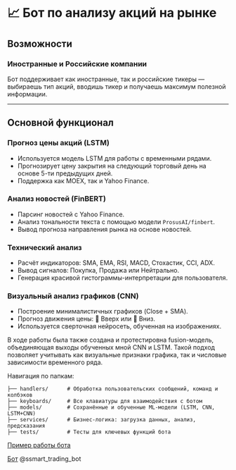 # 📈 Бот по анализу акций на рынке
## Возможности

### Иностранные и Российские компании

Бот поддерживает как иностранные, так и российские тикеры — выбираешь тип акций, вводишь тикер и получаешь максимум полезной информации.

---

## Основной функционал

### Прогноз цены акций (LSTM)
- Используется модель LSTM для работы с временными рядами.
- Прогнозирует цену закрытия на следующий торговый день на основе 5-ти предыдущих дней.
- Поддержка как MOEX, так и Yahoo Finance.

### Анализ новостей (FinBERT)
- Парсинг новостей с Yahoo Finance.
- Анализ тональности текста с помощью модели `ProsusAI/finbert`.
- Вывод прогноза направления рынка на основе новостей.

### Технический анализ
- Расчёт индикаторов: SMA, EMA, RSI, MACD, Стохастик, CCI, ADX.
- Вывод сигналов: Покупка, Продажа или Нейтрально.
- Генерация красивой гистограммы-интерпретации для пользователя.

### Визуальный анализ графиков (CNN)
- Построение минималистичных графиков (Close + SMA).
- Прогноз движения цены: 🔼 Вверх или 🔽 Вниз.
- Используется сверточная нейросеть, обученная на изображениях.


В ходе работы была также создана и протестировна fusion-модель, объединяющая выходы обученных мной CNN и LSTM. Такой подход позволяет учитывать как визуальные признаки графика, так и числовые зависимости временного ряда.

Навигация по папкам:
```
├── handlers/      # Обработка пользовательских сообщений, команд и колбэков  
├── keyboards/     # Все клавиатуры для взаимодействия с ботом  
├── models/        # Сохранённые и обученные ML-модели (LSTM, CNN, LSTM+CNN)  
├── services/      # Бизнес-логика: загрузка данных, анализ, предсказания  
├── tests/         # Тесты для ключевых функций бота  
```

  

 [Пример работы бота](https://disk.yandex.ru/i/xFB1NvLXYfmYKw)

 [Бот](https://t.me/ssmart_trading_bot) @ssmart_trading_bot
